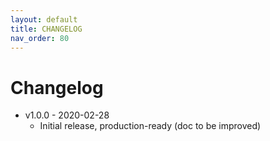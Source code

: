 ```yaml
---
layout: default
title: CHANGELOG
nav_order: 80
---
```


Changelog
===


- v1.0.0 - 2020-02-28
    - Initial release, production-ready (doc to be improved)
